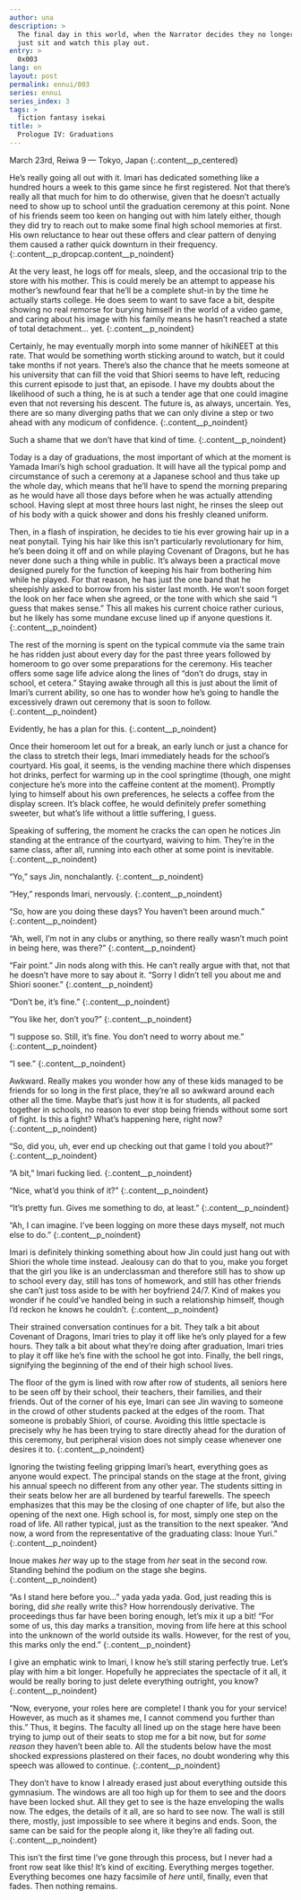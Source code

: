 ```yaml
---
author: una
description: >
  The final day in this world, when the Narrator decides they no longer want to 
  just sit and watch this play out.
entry: >
  0x003
lang: en
layout: post
permalink: ennui/003
series: ennui
series_index: 3
tags: >
  fiction fantasy isekai
title: >
  Prologue IV: Graduations
---
```


March 23rd, Reiwa 9 — Tokyo, Japan
{:.content__p_centered}

He’s really going all out with it. Imari has dedicated something like a hundred 
hours a week to this game since he first registered. Not that there’s really 
all that much for him to do otherwise, given that he doesn’t actually need to 
show up to school until the graduation ceremony at this point. None of his 
friends seem too keen on hanging out with him lately either, though they did 
try to reach out to make some final high school memories at first. His own 
reluctance to hear out these offers and clear pattern of denying them caused a 
rather quick downturn in their frequency.
{:.content__p_dropcap.content__p_noindent}

At the very least, he logs off for meals, sleep, and the occasional trip to the 
store with his mother. This is could merely be an attempt to appease his 
mother’s newfound fear that he’ll be a complete shut-in by the time he actually 
starts college. He does seem to want to save face a bit, despite showing no 
real remorse for burying himself in the world of a video game, and caring about 
his image with his family means he hasn’t reached a state of total detachment… 
yet.
{:.content__p_noindent}

Certainly, he may eventually morph into some manner of hikiNEET at this rate. 
That would be something worth sticking around to watch, but it could take 
months if not years. There’s also the chance that he meets someone at his 
university that can fill the void that Shiori seems to have left, reducing this 
current episode to just that, an episode. I have my doubts about the likelihood 
of such a thing, he is at such a tender age that one could imagine even that 
not reversing his descent. The future is, as always, uncertain. Yes, there are 
so many diverging paths that we can only divine a step or two ahead with any 
modicum of confidence.
{:.content__p_noindent}

Such a shame that we don’t have that kind of time.
{:.content__p_noindent}

Today is a day of graduations, the most important of which at the moment is 
Yamada Imari’s high school graduation. It will have all the typical pomp and 
circumstance of such a ceremony at a Japanese school and thus take up the whole 
day, which means that he’ll have to spend the morning preparing as he would 
have all those days before when he was actually attending school. Having slept 
at most three hours last night, he rinses the sleep out of his body with a 
quick shower and dons his freshly cleaned uniform.

Then, in a flash of inspiration, he decides to tie his ever growing hair up in 
a neat ponytail. Tying his hair like this isn’t particularly revolutionary for 
him, he’s been doing it off and on while playing Covenant of Dragons, but he 
has never done such a thing while in public. It’s always been a practical move 
designed purely for the function of keeping his hair from bothering him while 
he played. For that reason, he has just the one band that he sheepishly asked 
to borrow from his sister last month. He won’t soon forget the look on her face 
when she agreed, or the tone with which she said “I guess that makes sense.” 
This all makes his current choice rather curious, but he likely has some 
mundane excuse lined up if anyone questions it.
{:.content__p_noindent}

The rest of the morning is spent on the typical commute via the same train he 
has ridden just about every day for the past three years followed by homeroom to
go over some preparations for the ceremony. His teacher offers some sage life 
advice along the lines of “don’t do drugs, stay in school, et cetera.” Staying 
awake through all this is just about the limit of Imari’s current ability, so 
one has to wonder how he’s going to handle the excessively drawn out ceremony 
that is soon to follow.
{:.content__p_noindent}

Evidently, he has a plan for this.
{:.content__p_noindent}

Once their homeroom let out for a break, an early lunch or just a chance for 
the class to stretch their legs, Imari immediately heads for the school’s 
courtyard. His goal, it seems, is the vending machine there which dispenses hot 
drinks, perfect for warming up in the cool springtime (though, one might 
conjecture he’s more into the caffeine content at the moment). Promptly lying 
to himself about his own preferences, he selects a coffee from the display 
screen. It’s black coffee, he would definitely prefer something sweeter, but 
what’s life without a little suffering, I guess.

Speaking of suffering, the moment he cracks the can open he notices Jin 
standing at the entrance of the courtyard, waiving to him. They’re in the same 
class, after all, running into each other at some point is inevitable.
{:.content__p_noindent}

“Yo,” says Jin, nonchalantly.
{:.content__p_noindent}

“Hey,” responds Imari, nervously.
{:.content__p_noindent}

“So, how are you doing these days? You haven’t been around much.”
{:.content__p_noindent}

“Ah, well, I’m not in any clubs or anything, so there really wasn’t much point 
in being here, was there?”
{:.content__p_noindent}

“Fair point.” Jin nods along with this. He can’t really argue with that, not 
that he doesn’t have more to say about it. “Sorry I didn’t tell you about me 
and Shiori sooner.”
{:.content__p_noindent}

“Don’t be, it’s fine.”
{:.content__p_noindent}

“You like her, don’t you?”
{:.content__p_noindent}

“I suppose so. Still, it’s fine. You don’t need to worry about me.”
{:.content__p_noindent}

“I see.”
{:.content__p_noindent}

Awkward. Really makes you wonder how any of these kids managed to be friends 
for so long in the first place, they’re all so awkward around each other all 
the time. Maybe that’s just how it is for students, all packed together in 
schools, no reason to ever stop being friends without some sort of fight. Is 
this a fight? What’s happening here, right now?
{:.content__p_noindent}

“So, did you, uh, ever end up checking out that game I told you about?”
{:.content__p_noindent}

“A bit,” Imari fucking lied.
{:.content__p_noindent}

“Nice, what’d you think of it?”
{:.content__p_noindent}

“It’s pretty fun. Gives me something to do, at least.”
{:.content__p_noindent}

“Ah, I can imagine. I’ve been logging on more these days myself, not much else 
to do.”
{:.content__p_noindent}

Imari is definitely thinking something about how Jin could just hang out with 
Shiori the whole time instead. Jealousy can do that to you, make you forget 
that the girl you like is an underclassman and therefore still has to show up 
to school every day, still has tons of homework, and still has other friends 
she can’t just toss aside to be with her boyfriend 24/7. Kind of makes you 
wonder if he could’ve handled being in such a relationship himself, though I’d 
reckon he knows he couldn’t.
{:.content__p_noindent}

Their strained conversation continues for a bit. They talk a bit about Covenant 
of Dragons, Imari tries to play it off like he’s only played for a few hours. 
They talk a bit about what they’re doing after graduation, Imari tries to play 
it off like he’s fine with the school he got into. Finally, the bell rings, 
signifying the beginning of the end of their high school lives.

The floor of the gym is lined with row after row of students, all seniors here 
to be seen off by their school, their teachers, their families, and their 
friends. Out of the corner of his eye, Imari can see Jin waving to someone in 
the crowd of other students packed at the edges of the room. That someone is 
probably Shiori, of course. Avoiding this little spectacle is precisely why he 
has been trying to stare directly ahead for the duration of this ceremony, but 
peripheral vision does not simply cease whenever one desires it to. 
{:.content__p_noindent}

Ignoring the twisting feeling gripping Imari’s heart, everything goes as anyone 
would expect. The principal stands on the stage at the front, giving his annual 
speech no different from any other year. The students sitting in their seats 
below her are all burdened by tearful farewells. The speech emphasizes that 
this may be the closing of one chapter of life, but also the opening of the 
next one. High school is, for most, simply one step on the road of life. All 
rather typical, just as the transition to the next speaker. “And now, a word 
from the representative of the graduating class: Inoue Yuri.”
{:.content__p_noindent}

Inoue makes _her_ way up to the stage from _her_ seat in the second row. 
Standing behind the podium on the stage she begins.
{:.content__p_noindent}

“As I stand here before you…” yada yada yada. God, just reading this is boring, 
did _she_ really write this? How horrendously derivative. The proceedings thus 
far have been boring enough, let’s mix it up a bit! “For some of us, this day 
marks a transition, moving from life here at this school into the unknown of 
the world outside its walls. However, for the rest of you, this marks only the 
end.”
{:.content__p_noindent}

I give an emphatic wink to Imari, I know he’s still staring perfectly true. 
Let’s play with him a bit longer. Hopefully he appreciates the spectacle of it 
all, it would be really boring to just delete everything outright, you know?
{:.content__p_noindent}

“Now, everyone, your roles here are complete! I thank you for your service! 
However, as much as it shames me, I cannot commend you further than this.” 
Thus, it begins. The faculty all lined up on the stage here have been trying to 
jump out of their seats to stop me for a bit now, but for _some reason_ they 
haven’t been able to. All the students below have the most shocked expressions 
plastered on their faces, no doubt wondering why this speech was allowed to 
continue.
{:.content__p_noindent}

They don’t have to know I already erased just about everything outside this 
gymnasium. The windows are all too high up for them to see and the doors have 
been locked shut. All they get to see is the haze enveloping the walls now. The 
edges, the details of it all, are so hard to see now. The wall is still there, 
mostly, just impossible to see where it begins and ends. Soon, the same can be 
said for the people along it, like they’re all fading out.
{:.content__p_noindent}

This isn’t the first time I’ve gone through this process, but I never had a 
front row seat like this! It’s kind of exciting. Everything merges together. 
Everything becomes one hazy facsimile of _here_ until, finally, even that 
fades. Then nothing remains. 